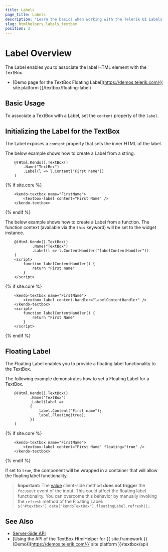 ```yaml
---
title: Labels
page_title: Labels
description: "Learn the basics when working with the Telerik UI Labels for TextBox for {{ site.framework }}."
slug: htmlhelpers_labels_textbox
position: 3
---
```

# Label Overview

The Label enables you to associate the label HTML element with the TextBox.

* [Demo page for the TextBox Floating Label](https://demos.telerik.com/{{ site.platform }}/textbox/floating-label)

## Basic Usage

To associate a TextBox with a Label, set the `content` property of the `label`.

## Initializing the Label for the TextBox

The Label exposes a `content` property that sets the inner HTML of the label.

The below example shows how to create a Label from a string.

```HtmlHelper
    @(Html.Kendo().TextBox()
        .Name("TextBox")
        .Label(l => l.Content("First name"))
    )
```
{% if site.core %}
```TagHelper
    <kendo-textbox name="FirstName">
        <textbox-label content="First Name" />
    </kendo-textbox>
```
{% endif %}

The below example shows how to create a Label from a function. The function context (available via the `this` keyword) will be set to the widget instance.

```HtmlHelper
    @(Html.Kendo().TextBox()
            .Name("TextBox")
            .Label(l => l.ContentHandler("labelContentHandler"))
    )
    <script>
        function labelContentHandler() {
            return "First name"
        }
    </script>
```
{% if site.core %}
```TagHelper
    <kendo-textbox name="FirstName">
        <textbox-label content-handler="labelContentHandler" />
    </kendo-textbox>
    <script>
        function labelContentHandler() {
            return "First Name"
        }
    </script>
```
{% endif %}

## Floating Label

The Floating Label enables you to provide a floating label functionality to the TextBox.

The following example demonstrates how to set a Floating Label for a TextBox.

```HtmlHelper
    @(Html.Kendo().TextBox()
           .Name("TextBox")
           .Label(label =>
           {
               label.Content("First name");
               label.Floating(true);
           })
    )
```
{% if site.core %}
```TagHelper
    <kendo-textbox name="FirstName">
        <textbox-label content="First Name" floating="true" />
    </kendo-textbox>
```
{% endif %}

If set to `true`, the component will be wrapped in a container that will allow the floating label functionality.

> **Important:** The [value](https://docs.telerik.com/kendo-ui/api/javascript/ui/textbox/methods/value) client-side method **does not trigger** the `focusout` event of the input.
This could affect the floating label functionality.
You can overcome this behavior by manually invoking the `refresh` method of the Floating Label: `$("#textbox").data("kendoTextBox").floatingLabel.refresh();`

## See Also

* [Server-Side API](/api/textbox)
* [Using the API of the TextBox HtmlHelper for {{ site.framework }} (Demo)](https://demos.telerik.com/{{ site.platform }}/textbox/api)
